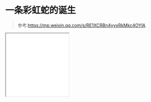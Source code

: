 # 一条彩虹蛇的诞生 
> 参考:https://mp.weixin.qq.com/s/RE1XCRBn4yyxRkMkc4OYlA

<iframe height=200 width=200 src="\shareimage\1.gif">

环境：
* python3
* numpy
* opencv

run:`python opencv_snake.py`

